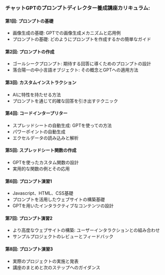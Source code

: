 ### チャットGPTのプロンプトディレクター養成講座カリキュラム:

#### 第1回: プロンプトの基礎
- 画像生成の基礎: GPTでの画像生成メカニズムと応用例
- プロンプトの基礎: どのようにプロンプトを作成するかの簡単なガイド

#### 第2回: プロンプトの作成
- ゴールシークプロンプト: 期待する回答に導くためのプロンプトの設計
- 落合陽一の中小言語オブジェクト: その概念とGPTへの適用方法

#### 第3回: カスタムインストラクション
- AIに特性を持たせる方法
- プロンプトを通じて的確な回答を引き出すテクニック

#### 第4回: コードインタープリター
- スプレッドシートの自動生成: GPTを使っての方法
- パワーポイントの自動生成
- エクセルデータの読み込みと解析

#### 第5回: スプレッドシート関数の作成
- GPTを使ったカスタム関数の設計
- 実用的な関数の例とその応用

#### 第6回: プロンプト演習1
- Javascript、HTML、CSS基礎
- プロンプトを活用したウェブサイトの構築基礎
- GPTを用いたインタラクティブなコンテンツの設計

#### 第7回: プロンプト演習2
- より高度なウェブサイトの構築: ユーザーインタラクションとの組み合わせ
- サンプルプロジェクトのレビューとフィードバック

#### 第8回: プロンプト演習3
- 実際のプロジェクトの実施と発表
- 講座のまとめと次のステップへのガイダンス
